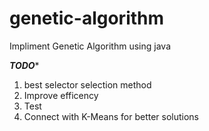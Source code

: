 genetic-algorithm
=================

Impliment Genetic Algorithm using java


***TODO****

1. best selector selection method
2. Improve efficency 
3. Test
4. Connect with K-Means for better solutions
